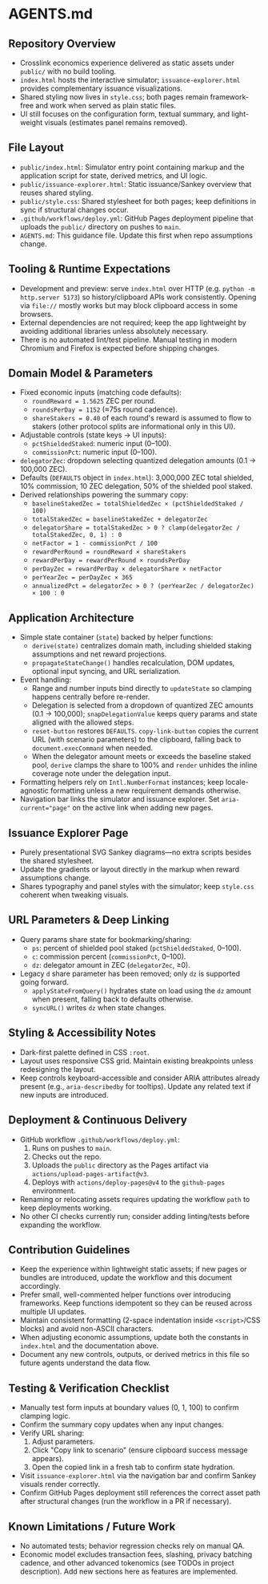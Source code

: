 # AGENTS.md

## Repository Overview
- Crosslink economics experience delivered as static assets under `public/` with no build tooling.
- `index.html` hosts the interactive simulator; `issuance-explorer.html` provides complementary issuance visualizations.
- Shared styling now lives in `style.css`; both pages remain framework-free and work when served as plain static files.
- UI still focuses on the configuration form, textual summary, and light-weight visuals (estimates panel remains removed).

## File Layout
- `public/index.html`: Simulator entry point containing markup and the application script for state, derived metrics, and UI logic.
- `public/issuance-explorer.html`: Static issuance/Sankey overview that reuses shared styling.
- `public/style.css`: Shared stylesheet for both pages; keep definitions in sync if structural changes occur.
- `.github/workflows/deploy.yml`: GitHub Pages deployment pipeline that uploads the `public/` directory on pushes to `main`.
- `AGENTS.md`: This guidance file. Update this first when repo assumptions change.

## Tooling & Runtime Expectations
- Development and preview: serve `index.html` over HTTP (e.g. `python -m http.server 5173`) so history/clipboard APIs work consistently. Opening via `file://` mostly works but may block clipboard access in some browsers.
- External dependencies are not required; keep the app lightweight by avoiding additional libraries unless absolutely necessary.
- There is no automated lint/test pipeline. Manual testing in modern Chromium and Firefox is expected before shipping changes.

## Domain Model & Parameters
- Fixed economic inputs (matching code defaults):
  - `roundReward = 1.5625` ZEC per round.
  - `roundsPerDay = 1152` (≈75s round cadence).
  - `shareStakers = 0.40` of each round's reward is assumed to flow to stakers (other protocol splits are informational only in this UI).
- Adjustable controls (state keys → UI inputs):
  - `pctShieldedStaked`: numeric input (0–100).
  - `commissionPct`: numeric input (0–100).
- `delegatorZec`: dropdown selecting quantized delegation amounts (0.1 → 100,000 ZEC).
- Defaults (`DEFAULTS` object in `index.html`): 3,000,000 ZEC total shielded, 10% commission, 10 ZEC delegation, 50% of the shielded pool staked.
- Derived relationships powering the summary copy:
  - `baselineStakedZec = totalShieldedZec × (pctShieldedStaked / 100)`
  - `totalStakedZec = baselineStakedZec + delegatorZec`
  - `delegatorShare = totalStakedZec > 0 ? clamp(delegatorZec / totalStakedZec, 0, 1) : 0`
  - `netFactor = 1 - commissionPct / 100`
  - `rewardPerRound = roundReward × shareStakers`
  - `rewardPerDay = rewardPerRound × roundsPerDay`
  - `perDayZec = rewardPerDay × delegatorShare × netFactor`
  - `perYearZec = perDayZec × 365`
  - `annualizedPct = delegatorZec > 0 ? (perYearZec / delegatorZec) × 100 : 0`

## Application Architecture
- Simple state container (`state`) backed by helper functions:
  - `derive(state)` centralizes domain math, including shielded staking assumptions and net reward projections.
  - `propagateStateChange()` handles recalculation, DOM updates, optional input syncing, and URL serialization.
- Event handling:
  - Range and number inputs bind directly to `updateState` so clamping happens centrally before re-render.
  - Delegation is selected from a dropdown of quantized ZEC amounts (0.1 → 100,000); `snapDelegationValue` keeps query params and state aligned with the allowed steps.
  - `reset-button` restores `DEFAULTS`. `copy-link-button` copies the current URL (with scenario parameters) to the clipboard, falling back to `document.execCommand` when needed.
  - When the delegator amount meets or exceeds the baseline staked pool, `derive` clamps the share to 100% and `render` unhides the inline coverage note under the delegation input.
- Formatting helpers rely on `Intl.NumberFormat` instances; keep locale-agnostic formatting unless a new requirement demands otherwise.
- Navigation bar links the simulator and issuance explorer. Set `aria-current="page"` on the active link when adding new pages.

## Issuance Explorer Page
- Purely presentational SVG Sankey diagrams—no extra scripts besides the shared stylesheet.
- Update the gradients or layout directly in the markup when reward assumptions change.
- Shares typography and panel styles with the simulator; keep `style.css` coherent when tweaking visuals.

## URL Parameters & Deep Linking
- Query params share state for bookmarking/sharing:
  - `ps`: percent of shielded pool staked (`pctShieldedStaked`, 0–100).
  - `c`: commission percent (`commissionPct`, 0–100).
  - `dz`: delegator amount in ZEC (`delegatorZec`, ≥0).
- Legacy `d` share parameter has been removed; only `dz` is supported going forward.
  - `applyStateFromQuery()` hydrates state on load using the `dz` amount when present, falling back to defaults otherwise.
  - `syncURL()` writes `dz` when state changes.

## Styling & Accessibility Notes
- Dark-first palette defined in CSS `:root`.
- Layout uses responsive CSS grid. Maintain existing breakpoints unless redesigning the layout.
- Keep controls keyboard-accessible and consider ARIA attributes already present (e.g., `aria-describedby` for tooltips). Update any related text if new inputs are introduced.

## Deployment & Continuous Delivery
- GitHub workflow `.github/workflows/deploy.yml`:
  1. Runs on pushes to `main`.
  2. Checks out the repo.
  3. Uploads the `public` directory as the Pages artifact via `actions/upload-pages-artifact@v3`.
  4. Deploys with `actions/deploy-pages@v4` to the `github-pages` environment.
- Renaming or relocating assets requires updating the workflow `path` to keep deployments working.
- No other CI checks currently run; consider adding linting/tests before expanding the workflow.

## Contribution Guidelines
- Keep the experience within lightweight static assets; if new pages or bundles are introduced, update the workflow and this document accordingly.
- Prefer small, well-commented helper functions over introducing frameworks. Keep functions idempotent so they can be reused across multiple UI updates.
- Maintain consistent formatting (2-space indentation inside `<script>`/CSS blocks) and avoid non-ASCII characters.
- When adjusting economic assumptions, update both the constants in `index.html` and the documentation above.
- Document any new controls, outputs, or derived metrics in this file so future agents understand the data flow.

## Testing & Verification Checklist
- Manually test form inputs at boundary values (0, 1, 100) to confirm clamping logic.
- Confirm the summary copy updates when any input changes.
- Verify URL sharing:
  1. Adjust parameters.
  2. Click "Copy link to scenario" (ensure clipboard success message appears).
  3. Open the copied link in a fresh tab to confirm state hydration.
- Visit `issuance-explorer.html` via the navigation bar and confirm Sankey visuals render correctly.
- Confirm GitHub Pages deployment still references the correct asset path after structural changes (run the workflow in a PR if necessary).

## Known Limitations / Future Work
- No automated tests; behavior regression checks rely on manual QA.
- Economic model excludes transaction fees, slashing, privacy batching cadence, and other advanced tokenomics (see TODOs in project description). Add new sections here as features are implemented.
